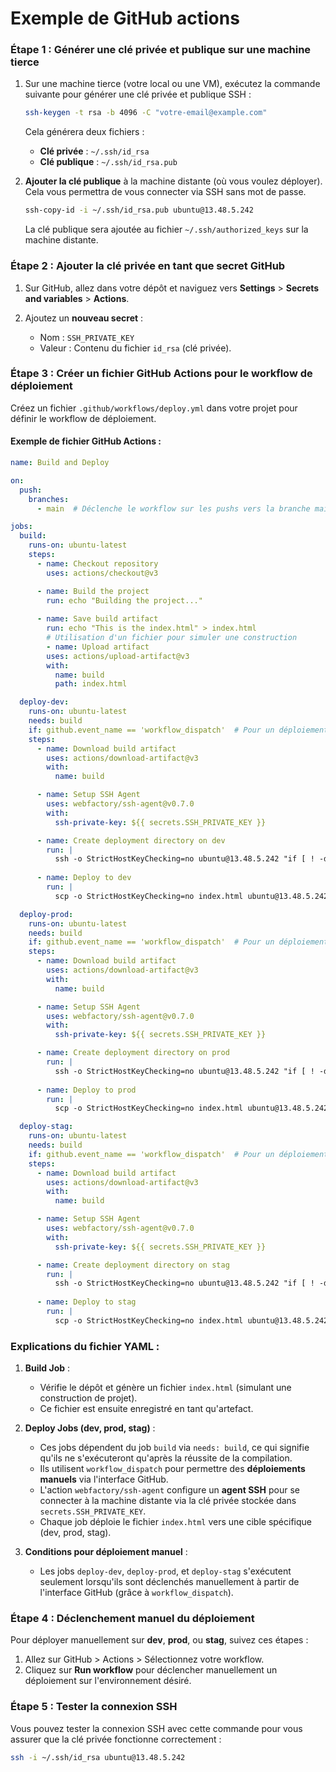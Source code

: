 # Exemple de GitHub actions

### Étape 1 : Générer une clé privée et publique sur une machine tierce

1. Sur une machine tierce (votre local ou une VM), exécutez la commande suivante pour générer une clé privée et publique SSH :

   ```bash
   ssh-keygen -t rsa -b 4096 -C "votre-email@example.com"
   ```

   Cela générera deux fichiers :
   - **Clé privée** : `~/.ssh/id_rsa`
   - **Clé publique** : `~/.ssh/id_rsa.pub`

2. **Ajouter la clé publique** à la machine distante (où vous voulez déployer). Cela vous permettra de vous connecter via SSH sans mot de passe.
   
   ```bash
   ssh-copy-id -i ~/.ssh/id_rsa.pub ubuntu@13.48.5.242
   ```

   La clé publique sera ajoutée au fichier `~/.ssh/authorized_keys` sur la machine distante.

### Étape 2 : Ajouter la clé privée en tant que secret GitHub

1. Sur GitHub, allez dans votre dépôt et naviguez vers **Settings** > **Secrets and variables** > **Actions**.

2. Ajoutez un **nouveau secret** :
   - Nom : `SSH_PRIVATE_KEY`
   - Valeur : Contenu du fichier `id_rsa` (clé privée).

### Étape 3 : Créer un fichier GitHub Actions pour le workflow de déploiement

Créez un fichier `.github/workflows/deploy.yml` dans votre projet pour définir le workflow de déploiement.

#### Exemple de fichier GitHub Actions :

```yaml
name: Build and Deploy

on:
  push:
    branches:
      - main  # Déclenche le workflow sur les pushs vers la branche main

jobs:
  build:
    runs-on: ubuntu-latest
    steps:
      - name: Checkout repository
        uses: actions/checkout@v3

      - name: Build the project
        run: echo "Building the project..."
      
      - name: Save build artifact
        run: echo "This is the index.html" > index.html
        # Utilisation d'un fichier pour simuler une construction
        - name: Upload artifact
        uses: actions/upload-artifact@v3
        with:
          name: build
          path: index.html

  deploy-dev:
    runs-on: ubuntu-latest
    needs: build
    if: github.event_name == 'workflow_dispatch'  # Pour un déploiement manuel
    steps:
      - name: Download build artifact
        uses: actions/download-artifact@v3
        with:
          name: build

      - name: Setup SSH Agent
        uses: webfactory/ssh-agent@v0.7.0
        with:
          ssh-private-key: ${{ secrets.SSH_PRIVATE_KEY }}

      - name: Create deployment directory on dev
        run: |
          ssh -o StrictHostKeyChecking=no ubuntu@13.48.5.242 "if [ ! -d '/home/ubuntu/deployment-dev' ]; then mkdir -p '/home/ubuntu/deployment-dev'; fi"
      
      - name: Deploy to dev
        run: |
          scp -o StrictHostKeyChecking=no index.html ubuntu@13.48.5.242:/home/ubuntu/deployment-dev/index.html

  deploy-prod:
    runs-on: ubuntu-latest
    needs: build
    if: github.event_name == 'workflow_dispatch'  # Pour un déploiement manuel
    steps:
      - name: Download build artifact
        uses: actions/download-artifact@v3
        with:
          name: build

      - name: Setup SSH Agent
        uses: webfactory/ssh-agent@v0.7.0
        with:
          ssh-private-key: ${{ secrets.SSH_PRIVATE_KEY }}

      - name: Create deployment directory on prod
        run: |
          ssh -o StrictHostKeyChecking=no ubuntu@13.48.5.242 "if [ ! -d '/home/ubuntu/deployment-prod' ]; then mkdir -p '/home/ubuntu/deployment-prod'; fi"
      
      - name: Deploy to prod
        run: |
          scp -o StrictHostKeyChecking=no index.html ubuntu@13.48.5.242:/home/ubuntu/deployment-prod/index.html

  deploy-stag:
    runs-on: ubuntu-latest
    needs: build
    if: github.event_name == 'workflow_dispatch'  # Pour un déploiement manuel
    steps:
      - name: Download build artifact
        uses: actions/download-artifact@v3
        with:
          name: build

      - name: Setup SSH Agent
        uses: webfactory/ssh-agent@v0.7.0
        with:
          ssh-private-key: ${{ secrets.SSH_PRIVATE_KEY }}

      - name: Create deployment directory on stag
        run: |
          ssh -o StrictHostKeyChecking=no ubuntu@13.48.5.242 "if [ ! -d '/home/ubuntu/deployment-stag' ]; then mkdir -p '/home/ubuntu/deployment-stag'; fi"
      
      - name: Deploy to stag
        run: |
          scp -o StrictHostKeyChecking=no index.html ubuntu@13.48.5.242:/home/ubuntu/deployment-stag/index.html
```

### Explications du fichier YAML :
1. **Build Job** :
   - Vérifie le dépôt et génère un fichier `index.html` (simulant une construction de projet).
   - Ce fichier est ensuite enregistré en tant qu'artefact.

2. **Deploy Jobs (dev, prod, stag)** :
   - Ces jobs dépendent du job `build` via `needs: build`, ce qui signifie qu'ils ne s'exécuteront qu'après la réussite de la compilation.
   - Ils utilisent `workflow_dispatch` pour permettre des **déploiements manuels** via l'interface GitHub.
   - L'action `webfactory/ssh-agent` configure un **agent SSH** pour se connecter à la machine distante via la clé privée stockée dans `secrets.SSH_PRIVATE_KEY`.
   - Chaque job déploie le fichier `index.html` vers une cible spécifique (dev, prod, stag).

3. **Conditions pour déploiement manuel** :
   - Les jobs `deploy-dev`, `deploy-prod`, et `deploy-stag` s'exécutent seulement lorsqu'ils sont déclenchés manuellement à partir de l'interface GitHub (grâce à `workflow_dispatch`).

### Étape 4 : Déclenchement manuel du déploiement

Pour déployer manuellement sur **dev**, **prod**, ou **stag**, suivez ces étapes :
1. Allez sur GitHub > Actions > Sélectionnez votre workflow.
2. Cliquez sur **Run workflow** pour déclencher manuellement un déploiement sur l'environnement désiré.

### Étape 5 : Tester la connexion SSH

Vous pouvez tester la connexion SSH avec cette commande pour vous assurer que la clé privée fonctionne correctement :

```bash
ssh -i ~/.ssh/id_rsa ubuntu@13.48.5.242
```
